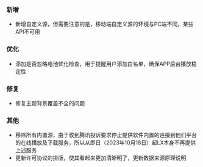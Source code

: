 ### 新增

- 新增自定义源，但需要注意的是，移动端自定义源的环境与PC端不同，某些API不可用

### 优化

- 添加是否忽略电池优化检查，用于提醒用户添加白名单，确保APP后台播放稳定性

### 修复

- 修复主题背景覆盖不全的问题

### 其他

- 移除所有内置源，由于收到腾讯投诉要求停止提供软件内置的连接到他们平台的在线播放及下载服务，所以从即日（2023年10月18日）起LX本身不再提供上述服务
- 更新许可协议的排版，使其看起来更加清晰明了，更新数据来源原理说明

